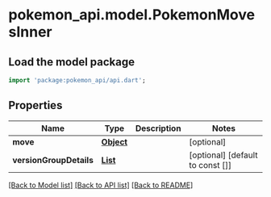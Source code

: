 # pokemon_api.model.PokemonMovesInner

## Load the model package
```dart
import 'package:pokemon_api/api.dart';
```

## Properties
Name | Type | Description | Notes
------------ | ------------- | ------------- | -------------
**move** | [**Object**](.md) |  | [optional] 
**versionGroupDetails** | [**List<PokemonMovesInnerVersionGroupDetailsInner>**](PokemonMovesInnerVersionGroupDetailsInner.md) |  | [optional] [default to const []]

[[Back to Model list]](../README.md#documentation-for-models) [[Back to API list]](../README.md#documentation-for-api-endpoints) [[Back to README]](../README.md)


